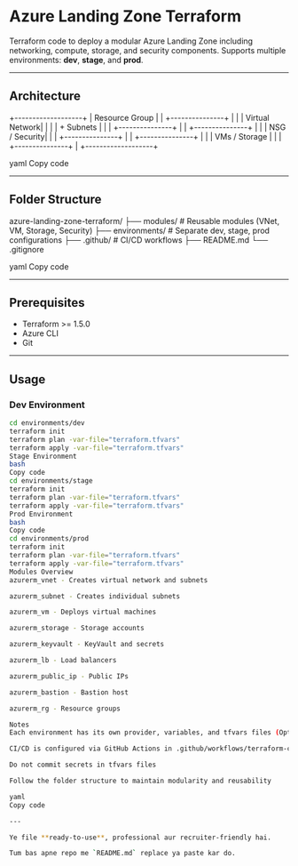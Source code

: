 # Azure Landing Zone Terraform

Terraform code to deploy a modular Azure Landing Zone including networking, compute, storage, and security components. Supports multiple environments: **dev**, **stage**, and **prod**.

---

## Architecture

+-------------------+
| Resource Group |
| +---------------+ |
| | Virtual Network| |
| | + Subnets | |
| +---------------+ |
| +---------------+ |
| | NSG / Security| |
| +---------------+ |
| +---------------+ |
| | VMs / Storage | |
| +---------------+ |
+-------------------+

yaml
Copy code

---

## Folder Structure

azure-landing-zone-terraform/
├── modules/ # Reusable modules (VNet, VM, Storage, Security)
├── environments/ # Separate dev, stage, prod configurations
├── .github/ # CI/CD workflows
├── README.md
└── .gitignore

yaml
Copy code

---

## Prerequisites

- Terraform >= 1.5.0
- Azure CLI
- Git

---

## Usage

### Dev Environment
```bash
cd environments/dev
terraform init
terraform plan -var-file="terraform.tfvars"
terraform apply -var-file="terraform.tfvars"
Stage Environment
bash
Copy code
cd environments/stage
terraform init
terraform plan -var-file="terraform.tfvars"
terraform apply -var-file="terraform.tfvars"
Prod Environment
bash
Copy code
cd environments/prod
terraform init
terraform plan -var-file="terraform.tfvars"
terraform apply -var-file="terraform.tfvars"
Modules Overview
azurerm_vnet - Creates virtual network and subnets

azurerm_subnet - Creates individual subnets

azurerm_vm - Deploys virtual machines

azurerm_storage - Storage accounts

azurerm_keyvault - KeyVault and secrets

azurerm_lb - Load balancers

azurerm_public_ip - Public IPs

azurerm_bastion - Bastion host

azurerm_rg - Resource groups

Notes
Each environment has its own provider, variables, and tfvars files (Option 2: Full isolation)

CI/CD is configured via GitHub Actions in .github/workflows/terraform-ci.yml

Do not commit secrets in tfvars files

Follow the folder structure to maintain modularity and reusability

yaml
Copy code

---

Ye file **ready-to-use**, professional aur recruiter-friendly hai.  

Tum bas apne repo me `README.md` replace ya paste kar do.